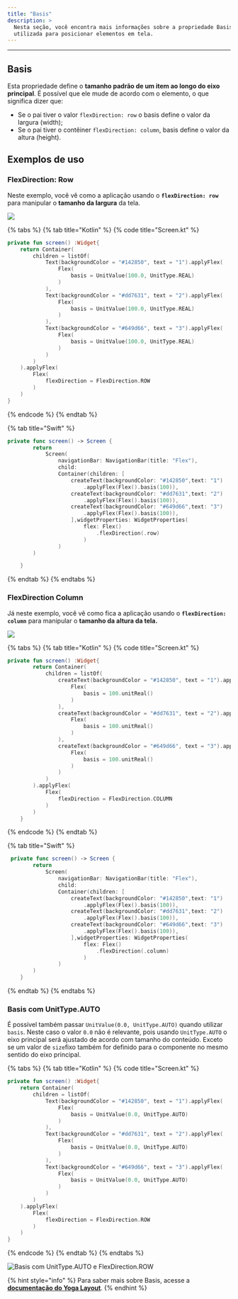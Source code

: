 ```yaml
---
title: "Basis"
description: >
  Nesta seção, você encontra mais informações sobre a propriedade Basis
  utilizada para posicionar elementos em tela.
---
```


---

## Basis

Esta propriedade define o **tamanho padrão de um item ao longo do eixo principal**. É possível que ele mude de acordo com o elemento, o que significa dizer que: 

* Se o pai tiver o valor `flexDirection: row` o basis define o valor da largura \(width\);
* Se o pai tiver o contêiner `flexDirection: column`, basis define o valor da altura \(height\).

## Exemplos de uso 

### FlexDirection: Row

Neste exemplo, você vê como a aplicação usando o **`flexDirection: row`** para manipular o **tamanho da largura** da tela.

![](../../.gitbook/assets/captura-de-tela-2020-06-04-a-s-15.48.12.png)

{% tabs %}
{% tab title="Kotlin" %}
{% code title="Screen.kt" %}
```kotlin
private fun screen() :Widget{
	return Container(
		children = listOf(
			Text(backgroundColor = "#142850", text = "1").applyFlex(
				Flex(
					basis = UnitValue(100.0, UnitType.REAL)
				)
			),
			Text(backgroundColor = "#dd7631", text = "2").applyFlex(
				Flex(
					basis = UnitValue(100.0, UnitType.REAL)
				)
			),
			Text(backgroundColor = "#649d66", text = "3").applyFlex(
				Flex(
					basis = UnitValue(100.0, UnitType.REAL)
				)
			)
		)
	).applyFlex(
		Flex(
			flexDirection = FlexDirection.ROW
		)
	)
}
```
{% endcode %}
{% endtab %}

{% tab title="Swift" %}
```swift
private func screen() -> Screen {
        return
            Screen(
                navigationBar: NavigationBar(title: "Flex"),
                child:
                Container(children: [
                    createText(backgroundColor: "#142850",text: "1")
                        .applyFlex(Flex().basis(100)),
                    createText(backgroundColor: "#dd7631",text: "2")
                        .applyFlex(Flex().basis(100)),
                    createText(backgroundColor: "#649d66",text: "3")
                        .applyFlex(Flex().basis(100)),
                    ],widgetProperties: WidgetProperties(
                        flex: Flex()
                            .flexDirection(.row)
                        )
                )
        )

    }
```
{% endtab %}
{% endtabs %}

### 

### FlexDirection Column

Já neste exemplo, você vê como fica a aplicação usando o **`flexDirection: column`** para manipular o **tamanho da altura da tela.**

![](../../.gitbook/assets/captura-de-tela-2020-06-04-a-s-16.01.56.png)

{% tabs %}
{% tab title="Kotlin" %}
{% code title="Screen.kt" %}
```kotlin
private fun screen() :Widget{
        return Container(
            children = listOf(
                createText(backgroundColor = "#142850", text = "1").applyFlex(
                    Flex(
                        basis = 100.unitReal()
                    )
                ),
                createText(backgroundColor = "#dd7631", text = "2").applyFlex(
                    Flex(
                        basis = 100.unitReal()
                    )
                ),
                createText(backgroundColor = "#649d66", text = "3").applyFlex(
                    Flex(
                        basis = 100.unitReal()
                    )
                )
            )
        ).applyFlex(
            Flex(
                flexDirection = FlexDirection.COLUMN
            )
        )
    }
```
{% endcode %}
{% endtab %}

{% tab title="Swift" %}
```swift
 private func screen() -> Screen {
        return
            Screen(
                navigationBar: NavigationBar(title: "Flex"),
                child:
                Container(children: [
                    createText(backgroundColor: "#142850",text: "1")
                        .applyFlex(Flex().basis(100)),
                    createText(backgroundColor: "#dd7631",text: "2")
                        .applyFlex(Flex().basis(100)),
                    createText(backgroundColor: "#649d66",text: "3")
                        .applyFlex(Flex().basis(100)),
                    ],widgetProperties: WidgetProperties(
                        flex: Flex()
                            .flexDirection(.column)
                        )
                )
        )
    }
```
{% endtab %}
{% endtabs %}

### Basis com UnitType.AUTO

É possível também passar `UnitValue(0.0, UnitType.AUTO)` quando utilizar `basis`. Neste caso o valor  `0.0`  não é relevante, pois  usando `UnitType.AUTO`  o eixo principal será ajustado  de acordo com tamanho do conteúdo. Exceto se um valor de `size`fixo também for definido para o componente no mesmo sentido do eixo principal.

{% tabs %}
{% tab title="Kotlin" %}
{% code title="Screen.kt" %}
```kotlin
private fun screen() :Widget{
	return Container(
		children = listOf(
			Text(backgroundColor = "#142850", text = "1").applyFlex(
				Flex(
					basis = UnitValue(0.0, UnitType.AUTO)
				)
			),
			Text(backgroundColor = "#dd7631", text = "2").applyFlex(
				Flex(
					basis = UnitValue(0.0, UnitType.AUTO)
				)
			),
			Text(backgroundColor = "#649d66", text = "3").applyFlex(
				Flex(
					basis = UnitValue(0.0, UnitType.AUTO)
				)
			)
		)
	).applyFlex(
		Flex(
			flexDirection = FlexDirection.ROW
		)
	)
}
```
{% endcode %}
{% endtab %}
{% endtabs %}

![Basis com UnitType.AUTO e FlexDirection.ROW ](../../.gitbook/assets/captura-de-tela-2020-06-04-a-s-15.48.12%20%281%29.png)

{% hint style="info" %}
Para saber mais sobre Basis, acesse a [**documentação do Yoga Layout**](https://yogalayout.com/docs/flex).
{% endhint %}
